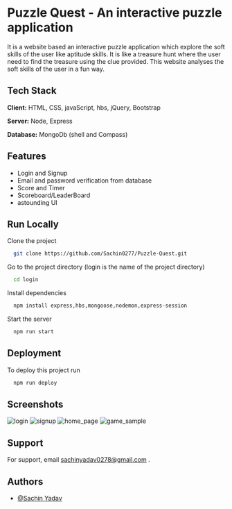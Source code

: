 
# Puzzle Quest - An interactive puzzle application

It is a website based an interactive puzzle application which explore the soft skills of the user like aptitude skills. It is like a treasure hunt where the user need to find the treasure using the clue provided.
This website analyses the soft skills of the user in a fun way.


## Tech Stack

**Client:** HTML, CSS, javaScript, hbs, jQuery, Bootstrap 

**Server:** Node, Express 

**Database:** MongoDb (shell and Compass)


## Features

- Login and Signup 
- Email and password verification from database
- Score and Timer
- Scoreboard/LeaderBoard
- astounding UI




## Run Locally

Clone the project

```bash
  git clone https://github.com/Sachin0277/Puzzle-Quest.git
```

Go to the project directory (login is the name of the project directory)

```bash
  cd login
```

Install dependencies

```bash
  npm install express,hbs,mongoose,nodemon,express-session
```

Start the server

```bash
  npm run start
```


## Deployment

To deploy this project run

```bash
  npm run deploy
```


## Screenshots
![login](https://user-images.githubusercontent.com/56729344/232242490-61806ecb-807c-4aeb-a5da-3825890ac2ba.png)
![signup](https://user-images.githubusercontent.com/56729344/232242506-8adb1cc0-10f2-4d04-b442-e05a6f6fcf3a.png)
![home_page](https://user-images.githubusercontent.com/56729344/232242510-fb8ff2b4-ecf9-4d0f-879b-f81e7f79a140.png)
![game_sample](https://user-images.githubusercontent.com/56729344/232242512-ed710caf-28ab-4e1a-9c58-c4f0cf4fa1ac.png)




## Support

For support, email sachinyadav0278@gmail.com .



## Authors

- [@Sachin Yadav](https://github.com/Sachin0277)
